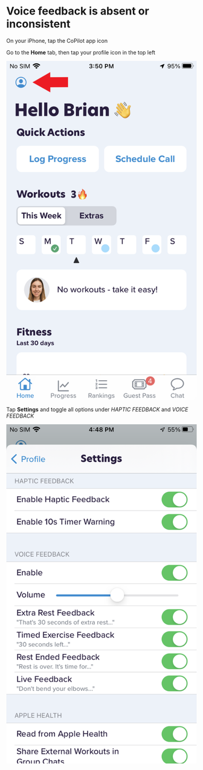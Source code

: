 # Voice feedback is absent or inconsistent

On your iPhone, tap the CoPilot app icon

Go to the **Home** tab, then tap your profile icon in the top left

![copilot-iphone-home-profile-icon](png/08071464840337ea3e66f691a3f4ffdbd5f1d237.png)

Tap **Settings** and toggle all options under *HAPTIC FEEDBACK* and *VOICE FEEDBACK*

![copilot-iphone-settings-haptic-voice-feedback](png/e4dc9accabfe1b3aaa6ce541880a1ea2e32bfb29.png)
